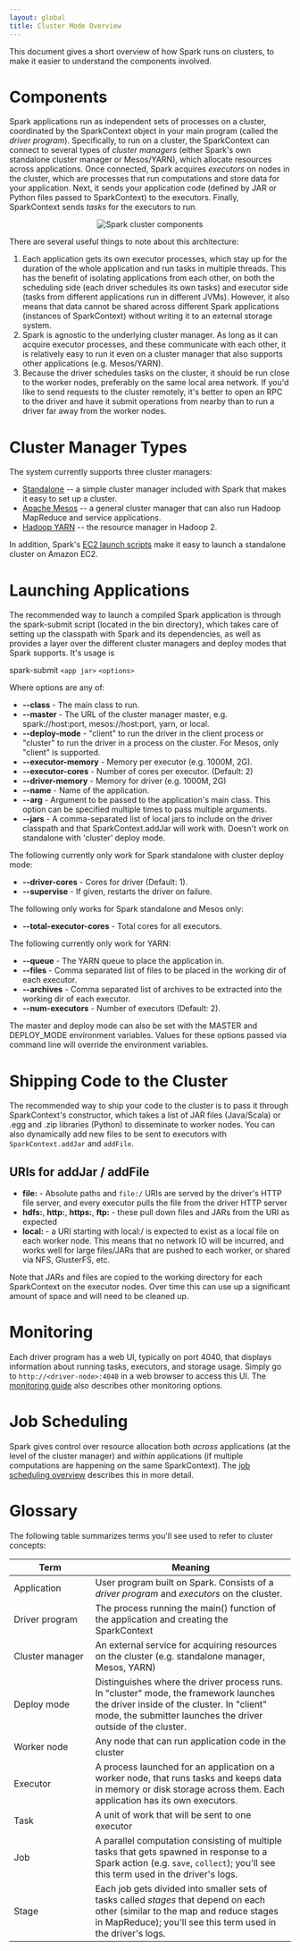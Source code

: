 ```yaml
---
layout: global
title: Cluster Mode Overview
---
```


This document gives a short overview of how Spark runs on clusters, to make it easier to understand
the components involved.

# Components

Spark applications run as independent sets of processes on a cluster, coordinated by the SparkContext
object in your main program (called the _driver program_).
Specifically, to run on a cluster, the SparkContext can connect to several types of _cluster managers_
(either Spark's own standalone cluster manager or Mesos/YARN), which allocate resources across
applications. Once connected, Spark acquires *executors* on nodes in the cluster, which are
processes that run computations and store data for your application.
Next, it sends your application code (defined by JAR or Python files passed to SparkContext) to
the executors. Finally, SparkContext sends *tasks* for the executors to run.

<p style="text-align: center;">
  <img src="img/cluster-overview.png" title="Spark cluster components" alt="Spark cluster components" />
</p>

There are several useful things to note about this architecture:

1. Each application gets its own executor processes, which stay up for the duration of the whole
   application and run tasks in multiple threads. This has the benefit of isolating applications
   from each other, on both the scheduling side (each driver schedules its own tasks) and executor
   side (tasks from different applications run in different JVMs). However, it also means that
   data cannot be shared across different Spark applications (instances of SparkContext) without
   writing it to an external storage system.
2. Spark is agnostic to the underlying cluster manager. As long as it can acquire executor
   processes, and these communicate with each other, it is relatively easy to run it even on a
   cluster manager that also supports other applications (e.g. Mesos/YARN).
3. Because the driver schedules tasks on the cluster, it should be run close to the worker
   nodes, preferably on the same local area network. If you'd like to send requests to the
   cluster remotely, it's better to open an RPC to the driver and have it submit operations
   from nearby than to run a driver far away from the worker nodes.

# Cluster Manager Types

The system currently supports three cluster managers:

* [Standalone](spark-standalone.md) -- a simple cluster manager included with Spark that makes it
  easy to set up a cluster.
* [Apache Mesos](running-on-mesos.md) -- a general cluster manager that can also run Hadoop MapReduce
  and service applications.
* [Hadoop YARN](running-on-yarn.md) -- the resource manager in Hadoop 2.

In addition, Spark's [EC2 launch scripts](ec2-scripts.md) make it easy to launch a standalone
cluster on Amazon EC2.

# Launching Applications

The recommended way to launch a compiled Spark application is through the spark-submit script (located in the
bin directory), which takes care of setting up the classpath with Spark and its dependencies, as well as
provides a layer over the different cluster managers and deploy modes that Spark supports.  It's usage is

  spark-submit `<app jar>` `<options>`

Where options are any of:

- **\--class** - The main class to run.
- **\--master** - The URL of the cluster manager master, e.g. spark://host:port, mesos://host:port, yarn,
  or local.
- **\--deploy-mode** - "client" to run the driver in the client process or "cluster" to run the driver in
  a process on the cluster.  For Mesos, only "client" is supported.
- **\--executor-memory** - Memory per executor (e.g. 1000M, 2G).
- **\--executor-cores** - Number of cores per executor. (Default: 2)
- **\--driver-memory** - Memory for driver (e.g. 1000M, 2G)
- **\--name** - Name of the application.
- **\--arg** - Argument to be passed to the application's main class. This option can be specified
  multiple times to pass multiple arguments.
- **\--jars** - A comma-separated list of local jars to include on the driver classpath and that
  SparkContext.addJar will work with. Doesn't work on standalone with 'cluster' deploy mode.

The following currently only work for Spark standalone with cluster deploy mode:

- **\--driver-cores** - Cores for driver (Default: 1).
- **\--supervise** - If given, restarts the driver on failure.

The following only works for Spark standalone and Mesos only:

- **\--total-executor-cores** - Total cores for all executors.

The following currently only work for YARN:

- **\--queue** - The YARN queue to place the application in.
- **\--files** - Comma separated list of files to be placed in the working dir of each executor.
- **\--archives** - Comma separated list of archives to be extracted into the working dir of each
  executor.
- **\--num-executors** - Number of executors (Default: 2).

The master and deploy mode can also be set with the MASTER and DEPLOY_MODE environment variables.
Values for these options passed via command line will override the environment variables.

# Shipping Code to the Cluster

The recommended way to ship your code to the cluster is to pass it through SparkContext's constructor,
which takes a list of JAR files (Java/Scala) or .egg and .zip libraries (Python) to disseminate to
worker nodes. You can also dynamically add new files to be sent to executors with `SparkContext.addJar`
and `addFile`.

## URIs for addJar / addFile

- **file:** - Absolute paths and `file:/` URIs are served by the driver's HTTP file server, and every executor
  pulls the file from the driver HTTP server
- **hdfs:**, **http:**, **https:**, **ftp:** - these pull down files and JARs from the URI as expected
- **local:** - a URI starting with local:/ is expected to exist as a local file on each worker node.  This
  means that no network IO will be incurred, and works well for large files/JARs that are pushed to each worker,
  or shared via NFS, GlusterFS, etc.

Note that JARs and files are copied to the working directory for each SparkContext on the executor nodes.
Over time this can use up a significant amount of space and will need to be cleaned up.

# Monitoring

Each driver program has a web UI, typically on port 4040, that displays information about running
tasks, executors, and storage usage. Simply go to `http://<driver-node>:4040` in a web browser to
access this UI. The [monitoring guide](monitoring.md) also describes other monitoring options.

# Job Scheduling

Spark gives control over resource allocation both _across_ applications (at the level of the cluster
manager) and _within_ applications (if multiple computations are happening on the same SparkContext).
The [job scheduling overview](job-scheduling.md) describes this in more detail.

# Glossary

The following table summarizes terms you'll see used to refer to cluster concepts:

<table class="table">
  <thead>
    <tr><th style="width: 130px;">Term</th><th>Meaning</th></tr>
  </thead>
  <tbody>
    <tr>
      <td>Application</td>
      <td>User program built on Spark. Consists of a <em>driver program</em> and <em>executors</em> on the cluster.</td>
    </tr>
    <tr>
      <td>Driver program</td>
      <td>The process running the main() function of the application and creating the SparkContext</td>
    </tr>
    <tr>
      <td>Cluster manager</td>
      <td>An external service for acquiring resources on the cluster (e.g. standalone manager, Mesos, YARN)</td>
    </tr>
    <tr>
      <td>Deploy mode</td>
      <td>Distinguishes where the driver process runs. In "cluster" mode, the framework launches
        the driver inside of the cluster. In "client" mode, the submitter launches the driver
        outside of the cluster.</td>
    <tr>
    <tr>
      <td>Worker node</td>
      <td>Any node that can run application code in the cluster</td>
    </tr>
    <tr>
      <td>Executor</td>
      <td>A process launched for an application on a worker node, that runs tasks and keeps data in memory
        or disk storage across them. Each application has its own executors.</td>
    </tr>
    <tr>
      <td>Task</td>
      <td>A unit of work that will be sent to one executor</td>
    </tr>
    <tr>
      <td>Job</td>
      <td>A parallel computation consisting of multiple tasks that gets spawned in response to a Spark action
        (e.g. <code>save</code>, <code>collect</code>); you'll see this term used in the driver's logs.</td>
    </tr>
    <tr>
      <td>Stage</td>
      <td>Each job gets divided into smaller sets of tasks called <em>stages</em> that depend on each other
        (similar to the map and reduce stages in MapReduce); you'll see this term used in the driver's logs.</td>
    </tr>
  </tbody>
</table>
